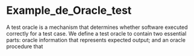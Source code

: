 # Example_de_Oracle_test
  A test oracle is a mechanism that determines whether software executed correctly for a test case. We define a test oracle to contain two essential parts: oracle information that represents expected output; and an oracle procedure that 
